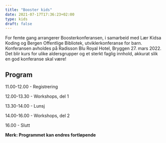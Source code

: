 ```yaml
---
title: "Booster kids"
date: 2021-07-17T17:36:23+02:00
type: kids
draft: false
---
```


For femte gang arrangerer Boosterkonferansen, i samarbeid med Lær Kidsa Koding og Bergen Offentlige Bibliotek, utviklerkonferanse for barn. Konferansen avholdes på Radisson Blu Royal Hotel, Bryggen 27. mars 2022. Det blir kurs for ulike aldersgrupper og et sterkt faglig innhold, akkurat slik en god konferanse skal være!

## Program

11.00-12.00 - Registrering

12.00-13.30 - Workshops, del 1 

13.30-14.00 - Lunsj

14.00-16.00 - Workshops, del 2

16.00 - Slutt

**Merk: Programmet kan endres fortløpende**


